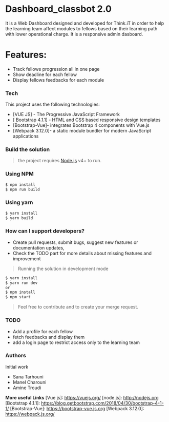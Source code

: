 # Dashboard_classbot 2.0

It is a Web Dashboard designed and developed for Think.iT in order to help the learning team affect modules to fellows based on their learning path with lower operational charge. It is a responsive admin dasboard.

# Features:

  - Track fellows progression all in one page 
  - Show deadline for each fellow 
  - Display fellows feedbacks for each module
 
### Tech
This project uses the following technologies:
-  [VUE JS] - The Progressive JavaScript Framework 
- [ Bootstrap 4.1.1] - HTML and CSS based responsive design templates 
-  [Bootstrap-Vue]- integrates Bootstrap 4 components with Vue.js
- [Webpack 3.12.0]- a static module bundler for modern JavaScript applications

### Build the solution
> the project requires [Node.js](https://nodejs.org/) v4+ to run.


###  Using NPM
```bash
$ npm install
$ npm run build
```
###  Using yarn
```bash
$ yarn install
$ yarn build
```
### How can I support developers?
- Create pull requests, submit bugs, suggest new features or documentation updates, 
- Check the TODO part for more details about missing features and improvement 
> Running the  solution in development mode
```bash
$ yarn install
$ yarn run dev
or 
$ npm install
$ npm start
```
> Feel free to contribute and to create your merge request.

### TODO
- Add a profile for each fellow
- fetch feedbacks and display them
- add a login page to restrict access only to the learning team

### Authors
 Initial work
 - Sana Tarhouni
 - Manel Charouni
 - Amine Troudi


**More useful Links**
   [Vue js]: <https://vuejs.org/>
   [node.js]: <http://nodejs.org>
   [Bootstrap 4.1.1]: <https://blog.getbootstrap.com/2018/04/30/bootstrap-4-1-1/>
   [Bootstrap-Vue]: <https://bootstrap-vue.js.org>
   [Webpack 3.12.0]: <https://webpack.js.org/>